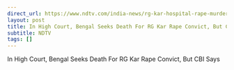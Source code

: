 ```yaml
---
direct_url: https://www.ndtv.com/india-news/rg-kar-hospital-rape-murder-case-sanjay-roy-death-sentence-calcutta-high-court-bengal-government-plea-cbi-7531263
layout: post
title: In High Court, Bengal Seeks Death For RG Kar Rape Convict, But CBI Says   
subtitle: NDTV
tags: []
---
```


In High Court, Bengal Seeks Death For RG Kar Rape Convict, But CBI Says   

